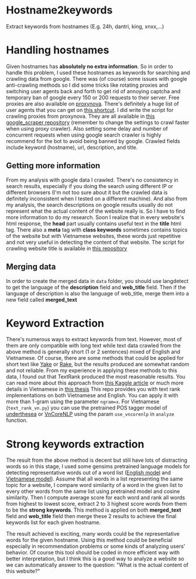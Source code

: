 # Hostname2keywords

Extract keywords from hostnames (E.g. 24h, dantri, king, xnxx,...)


# Handling hostnames

Given hostnames has **absolutely no extra information**. So in order to handle this problem, I used these hostnames as keywords for searching and crawling data from google. There was (of course) some issues with google anti-crawling methods so I did some tricks like rotating proxies and switching user agents back and forth to get rid of annoying captcha and temporary ban of google every 150 or 200 requests to their server. Free proxies are also available on [proxynova](https://www.proxynova.com/).  There's definitely a huge list of user agents that you can get on [this shortcut](https://developers.whatismybrowser.com/useragents). I did write the script for crawling proxies from proxynova. They are all available in [this google_scraper repository](https://github.com/vudat1710/google_scraper) (remember to change the settings to crawl faster when using proxy crawler). Also setting some delay and number of concurrent requests when using google search crawler is highly recommend for the bot to avoid being banned by google. Crawled fields include keyword (hostname), url, description, and title.
## Getting more information

From my analysis with google data I crawled. There's no consistency in search results, especially if you doing the search using different IP or different browsers (I'm not too sure about it but the crawled data is definitely inconsistent when I tested on a different machine). And also from my analysis, the search descriptions on google results usually do not represent what the actual content of the website really is. So I have to find more information to do my research. Soon I realize that in every website's html response, the **head** part usually contains useful text in the **title** html tag. There also a **meta** tag with **class keywords** sometimes contains topics of the website but with Vietnamese websites, these words just repetitive and not very useful in detecting the content of that website. The script for crawling website title is available in [this repository](https://github.com/vudat1710/web_url_crawler)

## Merging data

In order to create the merged data in `data` folder, you should use langdetect to get the language of the **description** field and **web_title** field. Then if the language of description is also the language of web_title, merge them into a new field called **merged_text**


# Keyword Extraction

There's numerous ways to extract keywords from text. However, most of them are only compatible with long text while text data crawled from the above method is generally short (1 or 2 sentences) mixed of English and Vietnamese. Of course, there are some methods that could be applied for short text like [Yake](http://yake.inesctec.pt/apidocs/#/available%20methods) or [Rake](https://github.com/csurfer/rake-nltk), but the results produced are somewhat random and not reliable. From my experience in applying these methods to this data, I found out that TextRank produced the most reasonable results. You can read more about this approach from [this Kaggle article](https://www.kaggle.com/john77eipe/textrank-for-keyword-extraction-by-python) or much more details in Vietnamese in [this thesis](http://data.uet.vnu.edu.vn/jspui/bitstream/123456789/1078/1/k21_Nguyen%20Vu%20Chi%20loan.pdf)
This repo provides you with text rank implementations on both Vietnamese and English. You can apply it with more than 1-gram using the parameter `ngram=x`. For Vietnamese (`text_rank_vn.py`) you can use the pretrained POS tagger model of [underthesea](https://github.com/undertheseanlp/underthesea) or [VnCoreNLP](https://github.com/vncorenlp/VnCoreNLP) using the param `use_vncorenlp` in `analyze` function.


# Strong keywords extraction

The result from the above method is decent but still have lots of distracting words so in this stage, I used some gensims pretrained language models for detecting representative words out of a word list ([English model](https://github.com/mmihaltz/word2vec-GoogleNews-vectors) and [Vietnamese model](https://github.com/sonvx/word2vecVN)). Assume that all words in a list representing the same topic for a website, I compare word similarity of a word in the given list to every other words from the same list using pretrained model and cosine similarity. Then I compute average score for each word and rank all words from highest to lowest score, extract 2 to 3 highest score words from them to be the **strong keywords**. This method is applied on both **merged_text** field and **web_title** field then merge these 2 results to achieve the final keywords list for each given hostname.

The result achieved is exciting, many words could be the representative words for the given hostname. Using this method could be beneficial especially in recommendation problems or some kinds of analyzing users' behavior. Of course this tool should be coded in more efficient way with better interpretation, but I think this is a good way to analyze a website so we can automatically answer to the question: "What is the actual content of this website?"